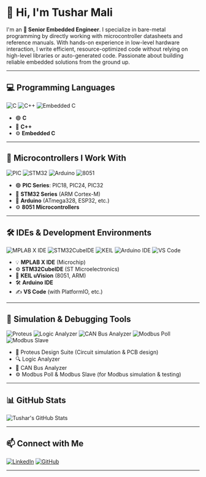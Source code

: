 # 👋 Hi, I'm Tushar Mali

I'm an **🚀 Senior Embedded Engineer**. 
I specialize in bare-metal programming by directly working with microcontroller datasheets and reference manuals. With hands-on experience in low-level hardware interaction, I write efficient, resource-optimized code without relying on high-level libraries or auto-generated code. Passionate about building reliable embedded solutions from the ground up.

---

## 💻 Programming Languages
![C](https://img.shields.io/badge/C-00599C?style=for-the-badge&logo=c&logoColor=white)
![C++](https://img.shields.io/badge/C++-00599C?style=for-the-badge&logo=c%2B%2B&logoColor=white)
![Embedded C](https://img.shields.io/badge/Embedded%20C-green?style=for-the-badge)

- 🟢 **C**           
- 🔷 **C++**       
- ⚙️ **Embedded C**  
  
---

## 🔧 Microcontrollers I Work With
![PIC](https://img.shields.io/badge/PIC-Microchip-red?style=for-the-badge&logo=microchip)
![STM32](https://img.shields.io/badge/STM32-03234B?style=for-the-badge&logo=STMicroelectronics&logoColor=white)
![Arduino](https://img.shields.io/badge/Arduino-00979D?style=for-the-badge&logo=arduino&logoColor=white)
![8051](https://img.shields.io/badge/8051-MCU-blue?style=for-the-badge)

- 🟢 **PIC Series**: PIC18, PIC24, PIC32  
- 🔵 **STM32 Series** (ARM Cortex-M)  
- 🔸 **Arduino** (ATmega328, ESP32, etc.)  
- ⚙️ **8051 Microcontrollers**

---

## 🛠️ IDEs & Development Environments

![MPLAB X IDE](https://img.shields.io/badge/MPLAB%20X-IDE-red?style=for-the-badge&logo=microchip)
![STM32CubeIDE](https://img.shields.io/badge/STM32CubeIDE-blue?style=for-the-badge&logo=STMicroelectronics)
![KEIL](https://img.shields.io/badge/Keil-uVision-green?style=for-the-badge)
![Arduino IDE](https://img.shields.io/badge/Arduino-IDE-00979D?style=for-the-badge&logo=arduino&logoColor=white)
![VS Code](https://img.shields.io/badge/VSCode-007ACC?style=for-the-badge&logo=visual-studio-code&logoColor=white)

- 💡 **MPLAB X IDE**  (Microchip)
- ⚙️ **STM32CubeIDE** (ST Microelectronics) 
- 🧠 **KEIL uVision** (8051, ARM) 
- 🛠️ **Arduino IDE**  
- ✍️ **VS Code** (with PlatformIO, etc.)

---

## 🧪 Simulation & Debugging Tools
![Proteus](https://img.shields.io/badge/Proteus-Simulation-purple?style=for-the-badge)
![Logic Analyzer](https://img.shields.io/badge/Logic%20Analyzer-Tool-yellow?style=for-the-badge)
![CAN Bus Analyzer](https://img.shields.io/badge/CAN%20Bus-Analyzer-blue?style=for-the-badge)
![Modbus Poll](https://img.shields.io/badge/Modbus-Poll-orange?style=for-the-badge)
![Modbus Slave](https://img.shields.io/badge/Modbus-Slave-orange?style=for-the-badge)

- 🔄 Proteus Design Suite (Circuit simulation & PCB design)  
- 🔍 Logic Analyzer  
- 🚌 CAN Bus Analyzer  
- ⚙️ Modbus Poll & Modbus Slave (for Modbus simulation & testing)

---

## 📊 GitHub Stats

![Tushar's GitHub Stats](https://github-readme-stats.vercel.app/api?username=tusharmali017&show_icons=true&theme=radical)

---

## 📫 Connect with Me

[![LinkedIn](https://img.shields.io/badge/LinkedIn-blue?style=for-the-badge&logo=linkedin&logoColor=white)](https://www.linkedin.com/in/tushar-mali-692230139/)
[![GitHub](https://img.shields.io/badge/GitHub-000?style=for-the-badge&logo=github&logoColor=white)](https://github.com/tusharmali017)

---

